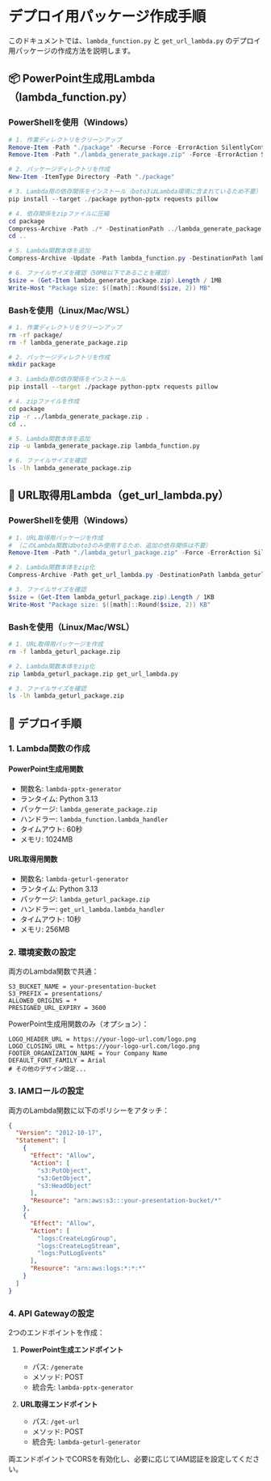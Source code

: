 # デプロイ用パッケージ作成手順

このドキュメントでは、`lambda_function.py` と `get_url_lambda.py` のデプロイ用パッケージの作成方法を説明します。

## 📦 PowerPoint生成用Lambda（lambda_function.py）

### PowerShellを使用（Windows）

```powershell
# 1. 作業ディレクトリをクリーンアップ
Remove-Item -Path "./package" -Recurse -Force -ErrorAction SilentlyContinue
Remove-Item -Path "./lambda_generate_package.zip" -Force -ErrorAction SilentlyContinue

# 2. パッケージディレクトリを作成
New-Item -ItemType Directory -Path "./package"

# 3. Lambda用の依存関係をインストール（boto3はLambda環境に含まれているため不要）
pip install --target ./package python-pptx requests pillow

# 4. 依存関係をzipファイルに圧縮
cd package
Compress-Archive -Path ./* -DestinationPath ../lambda_generate_package.zip
cd ..

# 5. Lambda関数本体を追加
Compress-Archive -Update -Path lambda_function.py -DestinationPath lambda_generate_package.zip

# 6. ファイルサイズを確認（50MB以下であることを確認）
$size = (Get-Item lambda_generate_package.zip).Length / 1MB
Write-Host "Package size: $([math]::Round($size, 2)) MB"
```

### Bashを使用（Linux/Mac/WSL）

```bash
# 1. 作業ディレクトリをクリーンアップ
rm -rf package/
rm -f lambda_generate_package.zip

# 2. パッケージディレクトリを作成
mkdir package

# 3. Lambda用の依存関係をインストール
pip install --target ./package python-pptx requests pillow

# 4. zipファイルを作成
cd package
zip -r ../lambda_generate_package.zip .
cd ..

# 5. Lambda関数本体を追加
zip -u lambda_generate_package.zip lambda_function.py

# 6. ファイルサイズを確認
ls -lh lambda_generate_package.zip
```

## 🔗 URL取得用Lambda（get_url_lambda.py）

### PowerShellを使用（Windows）

```powershell
# 1. URL取得用パッケージを作成
# （このLambda関数はboto3のみ使用するため、追加の依存関係は不要）
Remove-Item -Path "./lambda_geturl_package.zip" -Force -ErrorAction SilentlyContinue

# 2. Lambda関数本体をzip化
Compress-Archive -Path get_url_lambda.py -DestinationPath lambda_geturl_package.zip

# 3. ファイルサイズを確認
$size = (Get-Item lambda_geturl_package.zip).Length / 1KB
Write-Host "Package size: $([math]::Round($size, 2)) KB"
```

### Bashを使用（Linux/Mac/WSL）

```bash
# 1. URL取得用パッケージを作成
rm -f lambda_geturl_package.zip

# 2. Lambda関数本体をzip化
zip lambda_geturl_package.zip get_url_lambda.py

# 3. ファイルサイズを確認
ls -lh lambda_geturl_package.zip
```

## 📝 デプロイ手順

### 1. Lambda関数の作成

#### PowerPoint生成用関数
- 関数名: `lambda-pptx-generator`
- ランタイム: Python 3.13
- パッケージ: `lambda_generate_package.zip`
- ハンドラー: `lambda_function.lambda_handler`
- タイムアウト: 60秒
- メモリ: 1024MB

#### URL取得用関数
- 関数名: `lambda-geturl-generator`
- ランタイム: Python 3.13
- パッケージ: `lambda_geturl_package.zip`
- ハンドラー: `get_url_lambda.lambda_handler`
- タイムアウト: 10秒
- メモリ: 256MB

### 2. 環境変数の設定

両方のLambda関数で共通：
```
S3_BUCKET_NAME = your-presentation-bucket
S3_PREFIX = presentations/
ALLOWED_ORIGINS = *
PRESIGNED_URL_EXPIRY = 3600
```

PowerPoint生成用関数のみ（オプション）：
```
LOGO_HEADER_URL = https://your-logo-url.com/logo.png
LOGO_CLOSING_URL = https://your-logo-url.com/logo.png
FOOTER_ORGANIZATION_NAME = Your Company Name
DEFAULT_FONT_FAMILY = Arial
# その他のデザイン設定...
```

### 3. IAMロールの設定

両方のLambda関数に以下のポリシーをアタッチ：

```json
{
  "Version": "2012-10-17",
  "Statement": [
    {
      "Effect": "Allow",
      "Action": [
        "s3:PutObject",
        "s3:GetObject",
        "s3:HeadObject"
      ],
      "Resource": "arn:aws:s3:::your-presentation-bucket/*"
    },
    {
      "Effect": "Allow",
      "Action": [
        "logs:CreateLogGroup",
        "logs:CreateLogStream",
        "logs:PutLogEvents"
      ],
      "Resource": "arn:aws:logs:*:*:*"
    }
  ]
}
```

### 4. API Gatewayの設定

2つのエンドポイントを作成：

1. **PowerPoint生成エンドポイント**
   - パス: `/generate`
   - メソッド: POST
   - 統合先: `lambda-pptx-generator`

2. **URL取得エンドポイント**
   - パス: `/get-url`
   - メソッド: POST
   - 統合先: `lambda-geturl-generator`

両エンドポイントでCORSを有効化し、必要に応じてIAM認証を設定してください。
